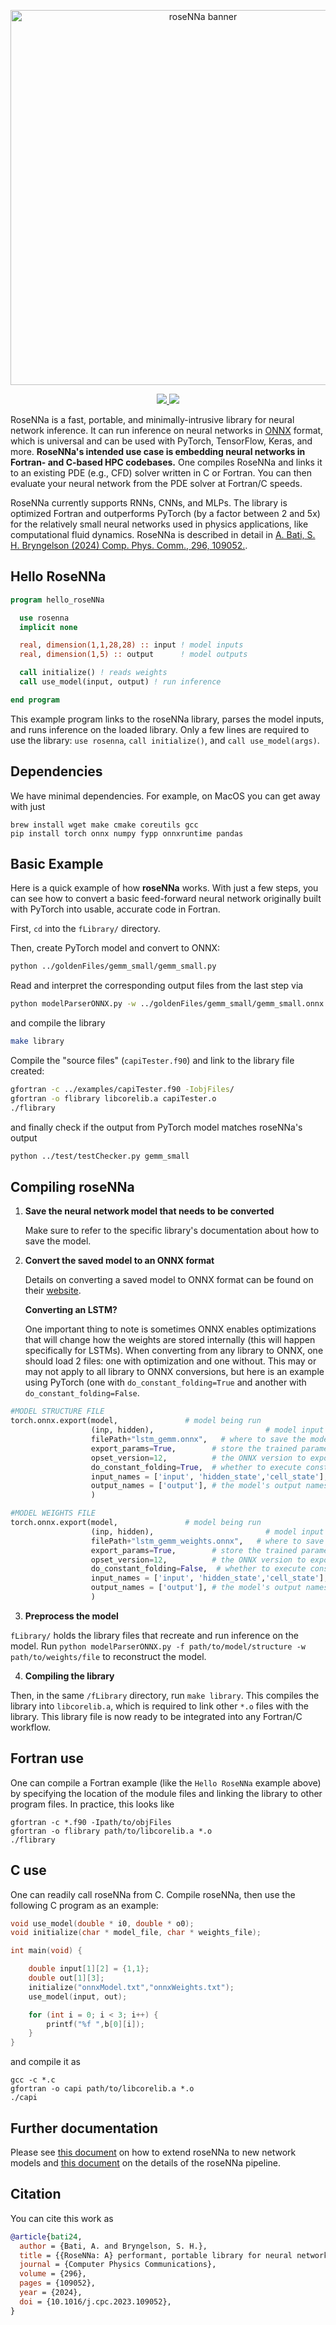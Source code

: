 <p align="center">
  <img src="doc/rosenna.png" alt="roseNNa banner" width="600"/></center>
</p>
<p align="center"> 
<a href="https://lbesson.mit-license.org/">
  <img src="https://img.shields.io/badge/License-MIT-blue.svg" />
</a>
<a href="http://doi.org/10.1016/j.cpc.2023.109052">
  <img src="http://img.shields.io/badge/DOI-10.1016/j.cpc.2023.109052-B31B1B.svg" />
</a>
</p>

RoseNNa is a fast, portable, and minimally-intrusive library for neural network inference.
It can run inference on neural networks in [ONNX](https://onnx.ai/) format, which is universal and can be used with PyTorch, TensorFlow, Keras, and more.
__RoseNNa's intended use case is embedding neural networks in Fortran- and C-based HPC codebases.__
One compiles RoseNNa and links it to an existing PDE (e.g., CFD) solver written in C or Fortran.
You can then evaluate your neural network from the PDE solver at Fortran/C speeds.

RoseNNa currently supports RNNs, CNNs, and MLPs.
The library is optimized Fortran and outperforms PyTorch (by a factor between 2 and 5x) for the relatively small neural networks used in physics applications, like computational fluid dynamics.
RoseNNa is described in detail in <a href="http://arxiv.org/abs/2307.16322">A. Bati, S. H. Bryngelson (2024) Comp. Phys. Comm., 296, 109052.</a>.

## Hello RoseNNa

``` fortran
program hello_roseNNa

  use rosenna
  implicit none

  real, dimension(1,1,28,28) :: input ! model inputs
  real, dimension(1,5) :: output      ! model outputs

  call initialize() ! reads weights
  call use_model(input, output) ! run inference

end program
```

This example program links to the roseNNa library, parses the model inputs, and runs inference on the loaded library. 
Only a few lines are required to use the library: `use rosenna`, `call initialize()`, and `call use_model(args)`.

## Dependencies

We have minimal dependencies. 
For example, on MacOS you can get away with just
```
brew install wget make cmake coreutils gcc
pip install torch onnx numpy fypp onnxruntime pandas
```
## Basic Example
Here is a quick example of how **roseNNa** works. With just a few steps, you can see how to convert a basic feed-forward neural network originally built with PyTorch into usable, accurate code in Fortran.

First, `cd` into the `fLibrary/` directory.

Then, create PyTorch model and convert to ONNX:
``` bash
python ../goldenFiles/gemm_small/gemm_small.py
```

Read and interpret the corresponding output files from the last step via
``` bash
python modelParserONNX.py -w ../goldenFiles/gemm_small/gemm_small.onnx -f ../goldenFiles/gemm_small/gemm_small_weights.onnx
```
and compile the library
``` bash
make library
```

Compile the "source files" (`capiTester.f90`) and link to the library file created:
``` bash
gfortran -c ../examples/capiTester.f90 -IobjFiles/
gfortran -o flibrary libcorelib.a capiTester.o
./flibrary
```
and finally check if the output from PyTorch model matches roseNNa's output
``` bash
python ../test/testChecker.py gemm_small
```

## Compiling roseNNa 

1. **Save the neural network model that needs to be converted**

    Make sure to refer to the specific library's documentation about how to save the model.

2. **Convert the saved model to an ONNX format**

    Details on converting a saved model to ONNX format can be found on their [website](https://onnx.ai/supported-tools.html#buildModel). 


    **Converting an LSTM?**

    One important thing to note is sometimes ONNX enables optimizations that will change how the weights are stored internally (this will happen specifically for LSTMs). When converting from any library to ONNX, one should load 2 files: one with optimization and one without. This may or may not apply to all library to ONNX conversions, but here is an example using PyTorch (one with `do_constant_folding=True` and another with `do_constant_folding=False`.

```python
#MODEL STRUCTURE FILE
torch.onnx.export(model,               # model being run
                  (inp, hidden),                         # model input (or a tuple for multiple inputs)
                  filePath+"lstm_gemm.onnx",   # where to save the model (can be a file or file-like object)
                  export_params=True,        # store the trained parameter weights inside the model file
                  opset_version=12,          # the ONNX version to export the model to
                  do_constant_folding=True,  # whether to execute constant folding for optimization
                  input_names = ['input', 'hidden_state','cell_state'],   # the model's input names
                  output_names = ['output'], # the model's output names
                  )

#MODEL WEIGHTS FILE
torch.onnx.export(model,               # model being run
                  (inp, hidden),                         # model input (or a tuple for multiple inputs)
                  filePath+"lstm_gemm_weights.onnx",   # where to save the model (can be a file or file-like object)
                  export_params=True,        # store the trained parameter weights inside the model file
                  opset_version=12,          # the ONNX version to export the model to
                  do_constant_folding=False,  # whether to execute constant folding for optimization
                  input_names = ['input', 'hidden_state','cell_state'],   # the model's input names
                  output_names = ['output'], # the model's output names
                  )
```

3. **Preprocess the model**

`fLibrary/` holds the library files that recreate and run inference on the model. Run `python modelParserONNX.py -f path/to/model/structure -w path/to/weights/file` to reconstruct the model.

4. **Compiling the library**

Then, in the same `/fLibrary` directory, run `make library`. This compiles the library into `libcorelib.a`, which is required to link other `*.o` files with the library. This library file is now ready to be integrated into any Fortran/C workflow.

## Fortran use

One can compile a Fortran example (like the `Hello RoseNNa` example above) by specifying the location of the module files and linking the library to other program files.
In practice, this looks like
``` shell
gfortran -c *.f90 -Ipath/to/objFiles
gfortran -o flibrary path/to/libcorelib.a *.o
./flibrary
```

## C use

One can readily call roseNNa from C. 
Compile roseNNa, then use the following C program as an example:
```c
void use_model(double * i0, double * o0);
void initialize(char * model_file, char * weights_file);

int main(void) {

    double input[1][2] = {1,1};
    double out[1][3];
    initialize("onnxModel.txt","onnxWeights.txt");
    use_model(input, out);

    for (int i = 0; i < 3; i++) {
        printf("%f ",b[0][i]);
    }
}
```
and compile it as
```shell
gcc -c *.c
gfortran -o capi path/to/libcorelib.a *.o
./capi
```

## Further documentation

Please see [this document](https://github.com/comp-physics/roseNNa/blob/master/doc/opensource.md) on how to extend roseNNa to new network models and [this document](https://github.com/comp-physics/roseNNa/blob/master/doc/methodology.md) on the details of the roseNNa pipeline.

## Citation

You can cite this work as 
```bibtex
@article{bati24,
  author = {Bati, A. and Bryngelson, S. H.},
  title = {{RoseNNa: A} performant, portable library for neural network inference with application to computational fluid dynamics},
  journal = {Computer Physics Communications},
  volume = {296},
  pages = {109052},
  year = {2024},
  doi = {10.1016/j.cpc.2023.109052},
}
```
